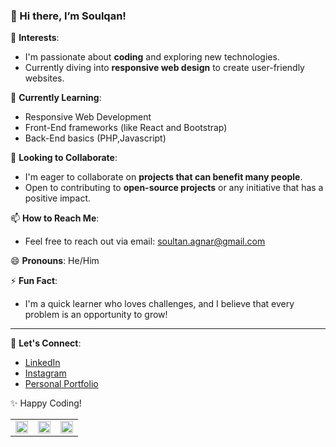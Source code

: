 ### 👋 Hi there, I’m Soulqan!

👀 **Interests**:
- I'm passionate about **coding** and exploring new technologies.
- Currently diving into **responsive web design** to create user-friendly websites.

🌱 **Currently Learning**:
- Responsive Web Development
- Front-End frameworks (like React and Bootstrap)
- Back-End basics (PHP,Javascript)

💞️ **Looking to Collaborate**:
- I'm eager to collaborate on **projects that can benefit many people**.
- Open to contributing to **open-source projects** or any initiative that has a positive impact.

📫 **How to Reach Me**:
- Feel free to reach out via email: [soultan.agnar@gmail.com](mailto:soultan.agnar@gmail.com)

😄 **Pronouns**: He/Him

⚡ **Fun Fact**:
- I'm a quick learner who loves challenges, and I believe that every problem is an opportunity to grow!

---

🔗 **Let's Connect**:
- [LinkedIn](https://www.linkedin.com/in/soultan-agnar-b9392728a/)
- [Instagram](https://www.instagram.com/soultanagnar._/)
- [Personal Portfolio](https://your-portfolio.com)

✨ Happy Coding!

<p>
    <table>
        <tr>
            <td>
                <img src="https://github-readme-stats.vercel.app/api?username=soulqan&show_icons=true&theme=radical" width="100%">
            </td>
            <td>
                <img src="https://github-readme-streak-stats.herokuapp.com/?user=soulqana&theme=react&hide_border=true" width="100%">
            </td>
            <td>
              <img src="https://github-readme-stats.vercel.app/api/top-langs/?username=soulqan&theme=tokyonight&show_icons=true&hide_border=true&layout=compact" width="100%">
            </td>
        </tr>
    </table>
</p>
<!---
soulqan/soulqan is a ✨ special ✨ repository because its `README.md` (this file) appears on your GitHub profile.
You can click the Preview link to take a look at your changes.
--->
